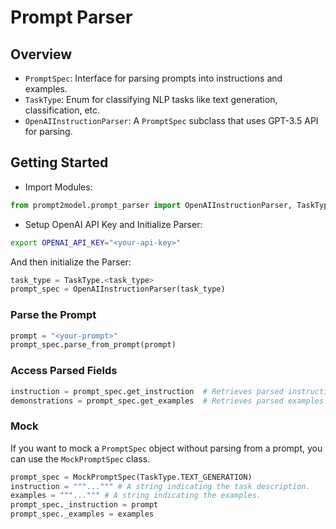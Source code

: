 # Prompt Parser

## Overview

- `PromptSpec`: Interface for parsing prompts into instructions and
examples.
- `TaskType`: Enum for classifying NLP tasks like text generation,
classification, etc.
- `OpenAIInstructionParser`: A `PromptSpec` subclass that uses GPT-3.5
API for parsing.

## Getting Started

- Import Modules:

```python
from prompt2model.prompt_parser import OpenAIInstructionParser, TaskType
```

- Setup OpenAI API Key and Initialize Parser:

```bash
export OPENAI_API_KEY="<your-api-key>"
```

And then initialize the Parser:

```python
task_type = TaskType.<task_type>
prompt_spec = OpenAIInstructionParser(task_type)
```

### Parse the Prompt

```python
prompt = "<your-prompt>"
prompt_spec.parse_from_prompt(prompt)
```

### Access Parsed Fields

```python
instruction = prompt_spec.get_instruction  # Retrieves parsed instruction.
demonstrations = prompt_spec.get_examples  # Retrieves parsed examples.
```

### Mock

If you want to mock a `PromptSpec` object without parsing from a prompt,
you can use the `MockPromptSpec` class.

```python
prompt_spec = MockPromptSpec(TaskType.TEXT_GENERATION)
instruction = """...""" # A string indicating the task description.
examples = """...""" # A string indicating the examples.
prompt_spec._instruction = prompt
prompt_spec._examples = examples
```
